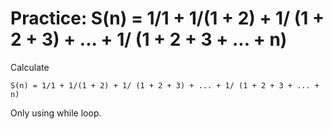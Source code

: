 # Practice: S(n) = 1/1 + 1/(1 + 2) + 1/ (1 + 2 + 3) + ... + 1/ (1 + 2 + 3 + ... + n)

Calculate

```
S(n) = 1/1 + 1/(1 + 2) + 1/ (1 + 2 + 3) + ... + 1/ (1 + 2 + 3 + ... + n)
```

Only using while loop.

